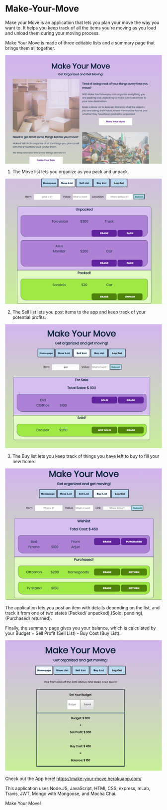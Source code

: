 # Make-Your-Move
Make your Move is an application that lets you plan your move the way you want to. It helps you keep track of all the items you're moving as you load and unload them during your moving process.

Make Your Move is made of three editable lists and a summary page that brings them all together.

![My home screen](./Home.png)

1. The Move list lets you organize as you pack and unpack.

![Move List](./Move.png)

2. The Sell list lets you post items to the app and keep track of your potential profits.

![Sell List](./Sell.png)

3. The Buy list lets you keep track of things you have left to buy to fill your new home.

![Buy List](./Buy.png)

The application lets you post an item with details depending on the list, and track it from one of two states (Packed/ unpacked),(Sold, pending), (Purchased/ returned).

Finally, the summary page gives you your balance, which is calculated by your Budget + Sell Profit (Sell List) - Buy Cost (Buy List).

![Summary Page](./Summary.png)

Check out the App here! https://make-your-move.herokuapp.com/

This application uses Node.JS, JavaScript, HTMl, CSS, express, mLab, Travis, JWT, Mongo with Mongoose, and  Mocha Chai.

Make Your Move!

